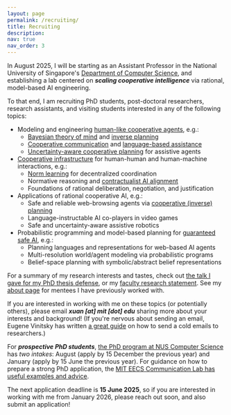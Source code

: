 ```yaml
---
layout: page
permalink: /recruiting/
title: Recruiting
description:
nav: true
nav_order: 3
---
```


In August 2025, I will be starting as an Assistant Professor in the National University of Singapore's [Department of Computer Science](https://www.comp.nus.edu.sg/cs/), and establishing a lab centered on ***scaling cooperative intelligence*** via rational, model-based AI engineering.

To that end, I am recruiting PhD students, post-doctoral researchers, research assistants, and visiting students interested in any of the following topics:

- Modeling and engineering [human-like cooperative agents](https://www.nature.com/articles/s41562-024-01991-9), e.g.:
  - [Bayesian theory of mind](https://www.nature.com/articles/s41562-017-0064) and [inverse planning](https://arxiv.org/abs/2006.07532)
  - [Cooperative communication](https://www.problang.org/) and [language-based assistance](https://arxiv.org/abs/2402.17930)
  - [Uncertainty-aware cooperative planning](https://dl.acm.org/doi/10.5555/3014629.3014637) for assistive agents
- [Cooperative infrastructure](https://www.nature.com/articles/d41586-021-01170-0) for human-human and human-machine interactions, e.g.:
  - [Norm learning](https://arxiv.org/abs/2402.13399) for decentralized coordination
  - Normative reasoning and [contractualist AI alignment](https://www.alignmentforum.org/posts/Cty2rSMut483QgBQ2/what-should-ai-owe-to-us-accountable-and-aligned-ai-systems)
  - Foundations of rational deliberation, negotiation, and justification
- Applications of rational cooperative AI, e.g.:
  - Safe and reliable web-browsing agents via [cooperative (inverse) planning](https://arxiv.org/abs/2402.17930)
  - Language-instructable AI co-players in video games
  - Safe and uncertainty-aware assistive robotics
- Probabilistic programming and model-based planning for [guaranteed safe AI](https://arxiv.org/abs/2405.06624), e.g.:
  - Planning languages and representations for web-based AI agents
  - Multi-resolution world/agent modeling via probabilistic programs
  - Belief-space planning with symbolic/abstract belief representations

For a summary of my research interests and tastes, check out [the talk I gave for my PhD thesis defense](https://www.youtube.com/watch?v=cT6vm2tdJTQ), or my [faculty research statement](/assets/pdf/2024-faculty-research-statement.pdf). See my [about page](/) for mentees I have previously worked with.

If you are interested in working with me on these topics (or potentially others), please email ***xuan [at] mit [dot] edu*** sharing more about your interests and background! (If you're nervous about sending an email, Eugene Vinitsky has written [a great guide](https://www.eugenevinitsky.com/posts/coldemails/) on how to send a cold emails to researchers.)

For ***prospective PhD students***, [the PhD program at NUS Computer Science](https://www.comp.nus.edu.sg/programmes/pg/phdcs/application/) has *two intakes*: August (apply by 15 December the previous year) and January (apply by 15 June the previous year). For guidance on how to prepare a strong PhD application, the [MIT EECS Communication Lab has useful examples and advice](https://mitcommlab.mit.edu/eecs/commkit/graduate-school-statement-of-purpose/).

The next application deadline is **15 June 2025**, so if you are interested in working with me from January 2026, please reach out soon, and also submit an application! 
